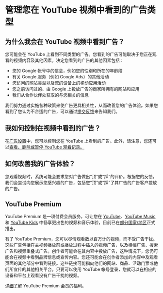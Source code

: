 
# 管理您在 YouTube 视频中看到的广告类型

## 为什么我会在 YouTube 视频中看到广告？

您可能会在 YouTube 上看到不同类型的广告。您看到的广告可能取决于您正在观看的视频内容及其他因素。决定您看到的广告的其他因素包括：

* 您的 Google 帐号中的信息，例如您的性别和所在的年龄段
* 有关 Google 服务（例如 Google Ads）的其他活动
* 您访问的网站类型以及您的设备上的移动应用活动
* 您之前访问过的、由 Google 上投放广告的商家所拥有的网站和应用
* 我们从合作伙伴处获取的与您相关的信息

我们努力通过实施各种政策来使广告更具相关性，从而改善您的广告体验。如果您看到了您认为不合适的广告，可以通过[提交反馈](https://support.google.com/youtube/answer/4347644)来告知我们。

## 我如何控制在视频中看到的广告？

在[广告设置](https://www.google.com/settings/u/0/ads/authenticated)中，您可以控制您在 YouTube 上看到的广告。此外，请注意，您还可以[查看、删除或暂停 YouTube 观看记录。](https://support.google.com/youtube/answer/95725)

## 如何改善我的广告体验？

您观看视频时，系统可能会要求您对广告做出“顶”或“踩”的评价。根据您的反馈，我们会尝试向您展示您感兴趣的广告，包括您“顶”或“踩”了其广告的广告客户投放的广告。

## YouTube Premium

YouTube Premium 是一项付费会员服务，可让您在 [YouTube](https://www.youtube.com/)、[YouTube Music](https://www.youtube.com/yt/music/index.html) 和 [YouTube Kids](https://kids.youtube.com/) 中畅享更出色的视频和音乐体验，目前已在[部分国家/地区](https://support.google.com/youtube/answer/6307365)正式推出。

有了 YouTube Premium，您可以尽情观看数以百万计的视频，而不受广告干扰。这些广告包括在主视频播放前或播放过程中插入的视频广告，以及横幅广告、搜索广告和视频重叠式广告。创作者可能会在其内容中投放广告，这种情况下，您仍可能会在视频中看到品牌信息或宣传内容。您还可能会在创作者添加的内容中及观看页面的其他部分中看到链接。这些链接可能指向他们的网站、商品、活动门票或他们所宣传的其他相关平台。只要可以使用 YouTube 帐号登录，您就可以在相应的设备和平台上观看没有广告干扰的视频。

[详细了解](https://support.google.com/youtube/answer/6305537) YouTube Premium 会员的福利。